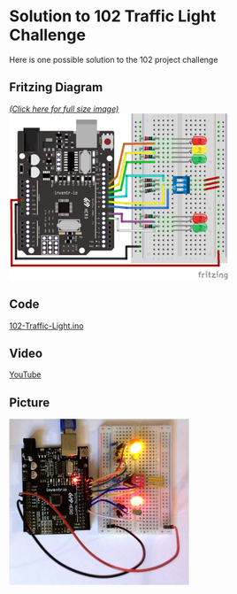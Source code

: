 # Solution to 102 Traffic Light Challenge
Here is one possible solution to the 102 project challenge

## Fritzing Diagram
<i>[(Click here for full size image)](102-Traffic-Light_bb.png)</i><br>
<img src="102-Traffic-Light_bb.png" height="300">

## Code
[102-Traffic-Light.ino](102-Traffic-Light.ino)

## Video
[YouTube](https://youtu.be/LEXjwdFOQmw)

## Picture
<img src="102-Traffic-Light-Picture.jpg" height="300">
